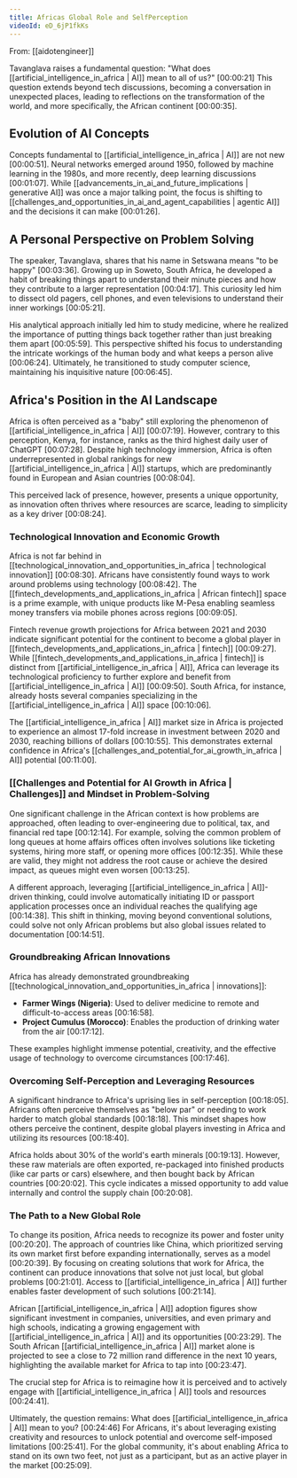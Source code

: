 ```yaml
---
title: Africas Global Role and SelfPerception
videoId: eD_6jP1fkKs
---
```


From: [[aidotengineer]] <br/> 

Tavanglava raises a fundamental question: "What does [[artificial_intelligence_in_africa | AI]] mean to all of us?" <a class="yt-timestamp" data-t="00:00:21">[00:00:21]</a> This question extends beyond tech discussions, becoming a conversation in unexpected places, leading to reflections on the transformation of the world, and more specifically, the African continent <a class="yt-timestamp" data-t="00:00:35">[00:00:35]</a>.

## Evolution of AI Concepts

Concepts fundamental to [[artificial_intelligence_in_africa | AI]] are not new <a class="yt-timestamp" data-t="00:00:51">[00:00:51]</a>. Neural networks emerged around 1950, followed by machine learning in the 1980s, and more recently, deep learning discussions <a class="yt-timestamp" data-t="00:00:54">[00:01:07]</a>. While [[advancements_in_ai_and_future_implications | generative AI]] was once a major talking point, the focus is shifting to [[challenges_and_opportunities_in_ai_and_agent_capabilities | agentic AI]] and the decisions it can make <a class="yt-timestamp" data-t="00:01:12">[00:01:26]</a>.

## A Personal Perspective on Problem Solving

The speaker, Tavanglava, shares that his name in Setswana means "to be happy" <a class="yt-timestamp" data-t="00:03:36">[00:03:36]</a>. Growing up in Soweto, South Africa, he developed a habit of breaking things apart to understand their minute pieces and how they contribute to a larger representation <a class="yt-timestamp" data-t="00:03:58">[00:04:17]</a>. This curiosity led him to dissect old pagers, cell phones, and even televisions to understand their inner workings <a class="yt-timestamp" data-t="00:04:20">[00:05:21]</a>.

His analytical approach initially led him to study medicine, where he realized the importance of putting things back together rather than just breaking them apart <a class="yt-timestamp" data-t="00:05:47">[00:05:59]</a>. This perspective shifted his focus to understanding the intricate workings of the human body and what keeps a person alive <a class="yt-timestamp" data-t="00:06:06">[00:06:24]</a>. Ultimately, he transitioned to study computer science, maintaining his inquisitive nature <a class="yt-timestamp" data-t="00:06:28">[00:06:45]</a>.

## Africa's Position in the AI Landscape

Africa is often perceived as a "baby" still exploring the phenomenon of [[artificial_intelligence_in_africa | AI]] <a class="yt-timestamp" data-t="00:07:13">[00:07:19]</a>. However, contrary to this perception, Kenya, for instance, ranks as the third highest daily user of ChatGPT <a class="yt-timestamp" data-t="00:07:23">[00:07:28]</a>. Despite high technology immersion, Africa is often underrepresented in global rankings for new [[artificial_intelligence_in_africa | AI]] startups, which are predominantly found in European and Asian countries <a class="yt-timestamp" data-t="00:07:51">[00:08:04]</a>.

This perceived lack of presence, however, presents a unique opportunity, as innovation often thrives where resources are scarce, leading to simplicity as a key driver <a class="yt-timestamp" data-t="00:08:14">[00:08:24]</a>.

### Technological Innovation and Economic Growth

Africa is not far behind in [[technological_innovation_and_opportunities_in_africa | technological innovation]] <a class="yt-timestamp" data-t="00:08:27">[00:08:30]</a>. Africans have consistently found ways to work around problems using technology <a class="yt-timestamp" data-t="00:08:38">[00:08:42]</a>. The [[fintech_developments_and_applications_in_africa | African fintech]] space is a prime example, with unique products like M-Pesa enabling seamless money transfers via mobile phones across regions <a class="yt-timestamp" data-t="00:08:43">[00:09:05]</a>.

Fintech revenue growth projections for Africa between 2021 and 2030 indicate significant potential for the continent to become a global player in [[fintech_developments_and_applications_in_africa | fintech]] <a class="yt-timestamp" data-t="00:09:08">[00:09:27]</a>. While [[fintech_developments_and_applications_in_africa | fintech]] is distinct from [[artificial_intelligence_in_africa | AI]], Africa can leverage its technological proficiency to further explore and benefit from [[artificial_intelligence_in_africa | AI]] <a class="yt-timestamp" data-t="00:09:31">[00:09:50]</a>. South Africa, for instance, already hosts several companies specializing in the [[artificial_intelligence_in_africa | AI]] space <a class="yt-timestamp" data-t="00:10:00">[00:10:06]</a>.

The [[artificial_intelligence_in_africa | AI]] market size in Africa is projected to experience an almost 17-fold increase in investment between 2020 and 2030, reaching billions of dollars <a class="yt-timestamp" data-t="00:10:32">[00:10:55]</a>. This demonstrates external confidence in Africa's [[challenges_and_potential_for_ai_growth_in_africa | AI]] potential <a class="yt-timestamp" data-t="00:10:58">[00:11:00]</a>.

### [[Challenges and Potential for AI Growth in Africa | Challenges]] and Mindset in Problem-Solving

One significant challenge in the African context is how problems are approached, often leading to over-engineering due to political, tax, and financial red tape <a class="yt-timestamp" data-t="00:11:52">[00:12:14]</a>. For example, solving the common problem of long queues at home affairs offices often involves solutions like ticketing systems, hiring more staff, or opening more offices <a class="yt-timestamp" data-t="00:12:16">[00:12:35]</a>. While these are valid, they might not address the root cause or achieve the desired impact, as queues might even worsen <a class="yt-timestamp" data-t="00:13:12">[00:13:25]</a>.

A different approach, leveraging [[artificial_intelligence_in_africa | AI]]-driven thinking, could involve automatically initiating ID or passport application processes once an individual reaches the qualifying age <a class="yt-timestamp" data-t="00:14:32">[00:14:38]</a>. This shift in thinking, moving beyond conventional solutions, could solve not only African problems but also global issues related to documentation <a class="yt-timestamp" data-t="00:14:40">[00:14:51]</a>.

### Groundbreaking African Innovations

Africa has already demonstrated groundbreaking [[technological_innovation_and_opportunities_in_africa | innovations]]:
*   **Farmer Wings (Nigeria)**: Used to deliver medicine to remote and difficult-to-access areas <a class="yt-timestamp" data-t="00:16:49">[00:16:58]</a>.
*   **Project Cumulus (Morocco)**: Enables the production of drinking water from the air <a class="yt-timestamp" data-t="00:17:01">[00:17:12]</a>.

These examples highlight immense potential, creativity, and the effective usage of technology to overcome circumstances <a class="yt-timestamp" data-t="00:17:30">[00:17:46]</a>.

### Overcoming Self-Perception and Leveraging Resources

A significant hindrance to Africa's uprising lies in self-perception <a class="yt-timestamp" data-t="00:17:50">[00:18:05]</a>. Africans often perceive themselves as "below par" or needing to work harder to match global standards <a class="yt-timestamp" data-t="00:18:09">[00:18:18]</a>. This mindset shapes how others perceive the continent, despite global players investing in Africa and utilizing its resources <a class="yt-timestamp" data-t="00:18:21">[00:18:40]</a>.

Africa holds about 30% of the world's earth minerals <a class="yt-timestamp" data-t="00:19:08">[00:19:13]</a>. However, these raw materials are often exported, re-packaged into finished products (like car parts or cars) elsewhere, and then bought back by African countries <a class="yt-timestamp" data-t="00:19:37">[00:20:02]</a>. This cycle indicates a missed opportunity to add value internally and control the supply chain <a class="yt-timestamp" data-t="00:20:06">[00:20:08]</a>.

### The Path to a New Global Role

To change its position, Africa needs to recognize its power and foster unity <a class="yt-timestamp" data-t="00:20:11">[00:20:20]</a>. The approach of countries like China, which prioritized serving its own market first before expanding internationally, serves as a model <a class="yt-timestamp" data-t="00:20:31">[00:20:39]</a>. By focusing on creating solutions that work for Africa, the continent can produce innovations that solve not just local, but global problems <a class="yt-timestamp" data-t="00:20:47">[00:21:01]</a>. Access to [[artificial_intelligence_in_africa | AI]] further enables faster development of such solutions <a class="yt-timestamp" data-t="00:21:08">[00:21:14]</a>.

African [[artificial_intelligence_in_africa | AI]] adoption figures show significant investment in companies, universities, and even primary and high schools, indicating a growing engagement with [[artificial_intelligence_in_africa | AI]] and its opportunities <a class="yt-timestamp" data-t="00:23:08">[00:23:29]</a>. The South African [[artificial_intelligence_in_africa | AI]] market alone is projected to see a close to 72 million rand difference in the next 10 years, highlighting the available market for Africa to tap into <a class="yt-timestamp" data-t="00:23:31">[00:23:47]</a>.

The crucial step for Africa is to reimagine how it is perceived and to actively engage with [[artificial_intelligence_in_africa | AI]] tools and resources <a class="yt-timestamp" data-t="00:23:51">[00:24:41]</a>.

Ultimately, the question remains: What does [[artificial_intelligence_in_africa | AI]] mean to you? <a class="yt-timestamp" data-t="00:24:44">[00:24:46]</a> For Africans, it's about leveraging existing creativity and resources to unlock potential and overcome self-imposed limitations <a class="yt-timestamp" data-t="00:24:54">[00:25:41]</a>. For the global community, it's about enabling Africa to stand on its own two feet, not just as a participant, but as an active player in the market <a class="yt-timestamp" data-t="00:25:00">[00:25:09]</a>.